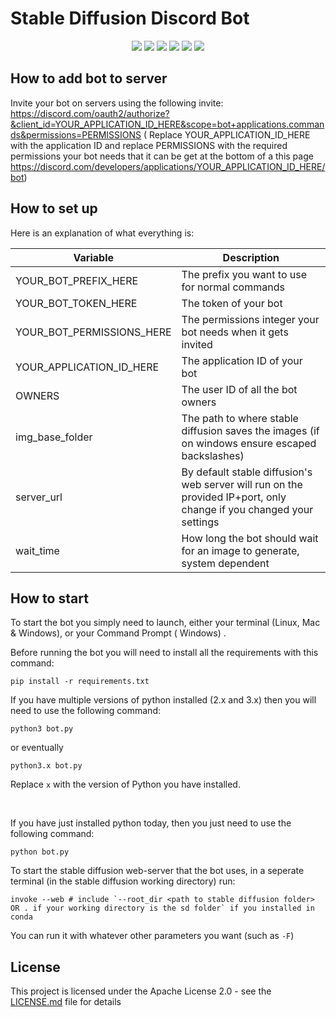 # Stable Diffusion Discord Bot

<p align="center">
  <a href="//github.com/CaptainStabs/stable_diffusion_bot/releases"><img src="https://img.shields.io/github/v/release/kkrypt0nn/Python-Discord-Bot-Template"></a>
  <a href="//github.com/CaptainStabs/stable_diffusion_bot/commits/main"><img src="https://img.shields.io/github/last-commit/kkrypt0nn/Python-Discord-Bot-Template"></a>
  <a href="//github.com/CaptainStabs/stable_diffusion_bot/releases"><img src="https://img.shields.io/github/downloads/CaptainStabs/stable_diffusion_bot/total"></a>
  <a href="//github.com/CaptainStabs/stable_diffusion_bot/blob/main/LICENSE.md"><img src="https://img.shields.io/github/license/kkrypt0nn/Python-Discord-Bot-Template"></a>
  <a href="//github.com/CaptainStabs/stable_diffusion_bot/"><img src="https://img.shields.io/github/languages/code-size/kkrypt0nn/Python-Discord-Bot-Template"></a>
  <a href="//github.com/CaptainStabs/stable_diffusion_bot/issues"><img src="https://img.shields.io/github/issues-raw/kkrypt0nn/Python-Discord-Bot-Template"></a>
</p>

## How to add bot to server
Invite your bot on servers using the following invite: 
https://discord.com/oauth2/authorize?&client_id=YOUR_APPLICATION_ID_HERE&scope=bot+applications.commands&permissions=PERMISSIONS ( Replace YOUR_APPLICATION_ID_HERE with the application ID and replace PERMISSIONS with the required permissions your bot needs that it can be get at the bottom of a this page https://discord.com/developers/applications/YOUR_APPLICATION_ID_HERE/bot)

## How to set up

Here is an explanation of what everything is:

| Variable                  | Description                                                           |
| ------------------------- | ----------------------------------------------------------------------|
| YOUR_BOT_PREFIX_HERE      | The prefix you want to use for normal commands                        |
| YOUR_BOT_TOKEN_HERE       | The token of your bot                                                 |
| YOUR_BOT_PERMISSIONS_HERE | The permissions integer your bot needs when it gets invited           |
| YOUR_APPLICATION_ID_HERE  | The application ID of your bot                                        |
| OWNERS                    | The user ID of all the bot owners                                     |
| img_base_folder           | The path to where stable diffusion saves the images (if on windows ensure escaped backslashes) |
| server_url                | By default stable diffusion's web server will run on the provided IP+port, only change if you changed your settings |
| wait_time                 | How long the bot should wait for an image to generate, system dependent |


## How to start

To start the bot you simply need to launch, either your terminal (Linux, Mac & Windows), or your Command Prompt (
Windows)
.

Before running the bot you will need to install all the requirements with this command:

```
pip install -r requirements.txt
```

If you have multiple versions of python installed (2.x and 3.x) then you will need to use the following command:

```
python3 bot.py
```

or eventually

```
python3.x bot.py
```
Replace `x` with the version of Python you have installed.

<br>

If you have just installed python today, then you just need to use the following command:

```
python bot.py
```

To start the stable diffusion web-server that the bot uses, in a seperate terminal (in the stable diffusion working directory) run:
```
invoke --web # include `--root_dir <path to stable diffusion folder> OR . if your working directory is the sd folder` if you installed in conda
```

You can run it with whatever other parameters you want (such as `-F`)

## License

This project is licensed under the Apache License 2.0 - see the [LICENSE.md](LICENSE.md) file for details
